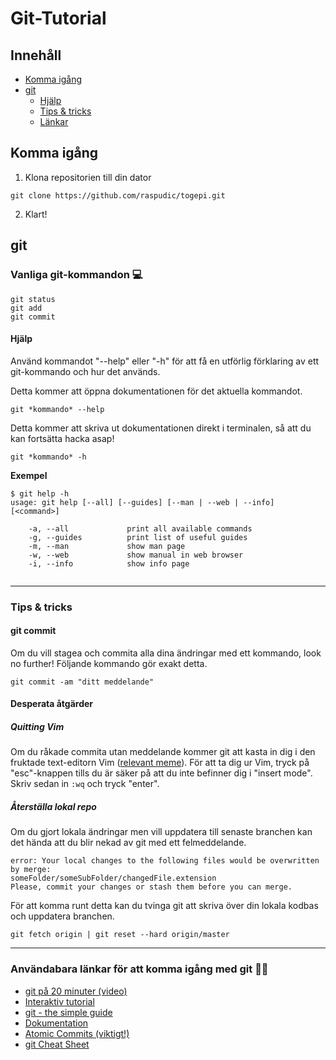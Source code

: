 # Git-Tutorial

## Innehåll

- [Komma igång](#komma-igång)
- [git](#git)
  - [Hjälp](#hjälp)
  - [Tips & tricks](#tips--tricks)
  - [Länkar](#användabara-länkar-för-att-komma-igång-med-git-)

## Komma igång

1. Klona repositorien till din dator

```
git clone https://github.com/raspudic/togepi.git
```

2. Klart!

## git

### Vanliga git-kommandon :computer:

```
git status
git add
git commit
```

#### Hjälp

Använd kommandot "--help" eller "-h" för att få en utförlig förklaring av ett git-kommando och hur det används.

Detta kommer att öppna dokumentationen för det aktuella kommandot.

```
git *kommando* --help
```

Detta kommer att skriva ut dokumentationen direkt i terminalen, så att du kan fortsätta hacka asap!

```
git *kommando* -h
```

**Exempel**

```
$ git help -h
usage: git help [--all] [--guides] [--man | --web | --info] [<command>]

    -a, --all             print all available commands
    -g, --guides          print list of useful guides
    -m, --man             show man page
    -w, --web             show manual in web browser
    -i, --info            show info page


```

---

### Tips & tricks

#### git commit

Om du vill stagea och commita alla dina ändringar med ett kommando, look no further! Följande kommando gör exakt detta.

```
git commit -am "ditt meddelande"
```

#### Desperata åtgärder

##### Quitting Vim

Om du råkade commita utan meddelande kommer git att kasta in dig i den fruktade text-editorn Vim ([relevant meme](https://stackoverflow.blog/2017/05/23/stack-overflow-helping-one-million-developers-exit-vim/)). För att ta dig ur Vim, tryck på "esc"-knappen tills du är säker på att du inte befinner dig i "insert mode". Skriv sedan in `:wq` och tryck "enter".

##### Återställa lokal repo

Om du gjort lokala ändringar men vill uppdatera till senaste branchen kan det hända att du blir nekad av git med ett felmeddelande.

```
error: Your local changes to the following files would be overwritten by merge:
someFolder/someSubFolder/changedFile.extension
Please, commit your changes or stash them before you can merge.
```

För att komma runt detta kan du tvinga git att skriva över din lokala kodbas och uppdatera branchen.

```
git fetch origin | git reset --hard origin/master
```

---

### Användabara länkar för att komma igång med git 🐱‍💻

- [git på 20 minuter (video)](https://www.youtube.com/watch?v=0fKg7e37bQE)
- [Interaktiv tutorial](https://try.github.io/levels/1/challenges/1)
- [git - the simple guide](http://rogerdudler.github.io/git-guide/)
- [Dokumentation](https://git-scm.com/docs)
- [Atomic Commits (viktigt!)](https://www.freshconsulting.com/atomic-commits/)
- [git Cheat Sheet](https://www.git-tower.com/blog/git-cheat-sheet/)
